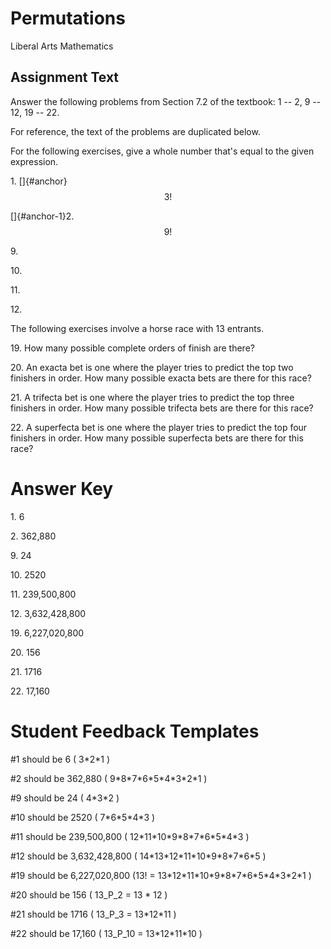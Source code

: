 # Permutations

Liberal Arts Mathematics

## Assignment Text

Answer the following problems from Section 7.2 of the textbook: 1 -- 2,
9 -- 12, 19 -- 22.

For reference, the text of the problems are duplicated below.

For the following exercises, give a whole number that\'s equal to the
given expression.

1\. []{#anchor}$$3!$$

[]{#anchor-1}2. $$9!$$

9\. $${}_{}^{}{}_{}^{}$$

10\. $${}_{}^{}{}_{}^{}$$

11\. $${}_{}^{}{}_{}^{}$$

12\. $${}_{}^{}{}_{}^{}$$

The following exercises involve a horse race with 13 entrants.

19\. How many possible complete orders of finish are there?

20\. An exacta bet is one where the player tries to predict the top two
finishers in order. How many possible exacta bets are there for this
race?

21\. A trifecta bet is one where the player tries to predict the top
three finishers in order. How many possible trifecta bets are there for
this race?

22\. A superfecta bet is one where the player tries to predict the top
four finishers in order. How many possible superfecta bets are there for
this race?

# Answer Key

1\. 6

2\. 362,880

9\. 24

10\. 2520

11\. 239,500,800

12\. 3,632,428,800

19\. 6,227,020,800

20\. 156

21\. 1716

22\. 17,160

# Student Feedback Templates

#1 should be 6 ( 3\*2\*1 )

#2 should be 362,880 ( 9\*8\*7\*6\*5\*4\*3\*2\*1 )

#9 should be 24 ( 4\*3\*2 )

#10 should be 2520 ( 7\*6\*5\*4\*3 )

#11 should be 239,500,800 ( 12\*11\*10\*9\*8\*7\*6\*5\*4\*3 )

#12 should be 3,632,428,800 ( 14\*13\*12\*11\*10\*9\*8\*7\*6\*5 )

#19 should be 6,227,020,800 (13! =
13\*12\*11\*10\*9\*8\*7\*6\*5\*4\*3\*2\*1 )

#20 should be 156 ( 13_P_2 = 13 \* 12 )

#21 should be 1716 ( 13_P_3 = 13\*12\*11 )

#22 should be 17,160 ( 13_P_10 = 13\*12\*11\*10 )

</div>
